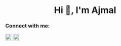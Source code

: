 <h1 align="center">Hi 👋, I'm Ajmal</h1>


  
### Connect with me:

[<img align="left" alt="webcifar | linkedin" width="22px" src="https://cdn.jsdelivr.net/npm/simple-icons@v3/icons/linkedin.svg" herf="https://www.linkedin.com/in/ajmalvp/" />][linkedin]
[<img align="left" alt="webcifar | Instagram" width="22px" src="https://cdn.jsdelivr.net/npm/simple-icons@v3/icons/instagram.svg" herf="https://instagram.com/ajmal_aju_vp?igshid=1mo2q125wdve" />][instagram]

<br />


<br />
<br />





[linkedin]: https://linkedin.com/in/ajmalajuvp
[twitter]: https://twitter.com/AjmalajuVp
[instagram]: https://instagram.com/ajmal_aju_vp?igshid=1mo2q125wdve


